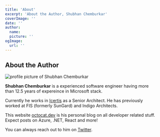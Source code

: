 ```yaml
---
title: 'About'
excerpt: 'About the Author, Shubhan Chemburkar'
coverImage: ''
date: ''
author:
  name: 
  picture: ''
ogImage:
  url: ''
---
```


## About the Author


![profile picture of Shubhan Chemburkar](https://avatars.githubusercontent.com/u/3159347?v=4)
 
**Shubhan Chemburkar** is a experienced software engineer having more than 12.5 years of expereince in Microsoft stack.

Currently he works in [Icertis](https://icertis.com) as a Senior Architect. He has previously worked at FIS (formerly SunGard) and Indigo Architects.

This website [octocat.dev](octocat.dev) is his personal blog on all developer related stuff. Expect posts on Azure, .NET, React and more!

You can always reach out to him on [Twitter](https://twitter.com/intent/tweet?screen_name=shubhan3009&ref_src=octocat.dev).